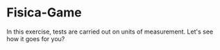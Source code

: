 # Fisica-Game
In this exercise, tests are carried out on units of measurement. Let's see how it goes for you?
